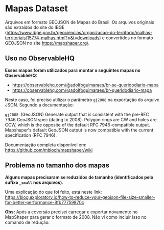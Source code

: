 # Mapas Dataset

Arquivos em formato GEOJSON de Mapas do Brasil. Os arquivos originais são extraídos do site do IBGE (https://www.ibge.gov.br/geociencias/organizacao-do-territorio/malhas-territoriais/15774-malhas.html?=&t=downloads) e convertidos no formato GEOJSON no site https://mapshaper.org/. 

## Uso no ObservableHQ

**Esses mapas foram utilizados para montar o seguintes mapas no ObservableHQ:**

* https://observablehq.com/@adolfoguimaraes/br-se-queridodiario-mapa
* https://observablehq.com/@adolfoguimaraes/br-queridodiario-mapa

Neste caso, foi preciso utilizar o parâmetro `gj2008` na exportação do arquivo JSON. Segundo a documentação: 

`gj2008`: (GeoJSON) Generate output that is consistent with the pre-RFC 7946 GeoJSON spec (dating to 2008). Polygon rings are CW and holes are CCW, which is the opposite of the default RFC 7946-compatible output. Mapshaper's default GeoJSON output is now compatible with the current specification (RFC 7946).

Documentação completa disponível em: https://github.com/mbloch/mapshaper/wiki

## Problema no tamanho dos mapas

**Alguns mapas precisaram se reduzidos de tamanho (identificados pelo sufixo `_small` nos arquivos)**.

Uma explicação do que foi feito, está neste link: https://blog.exploratory.io/how-to-reduce-your-geojson-file-size-smaller-for-better-performance-8fb77759870c

**Obs:** Após a coversão precisei carregar e exportar novamente no MapShaper para gerar o formato de 2008. Não vi como incluir isso no comando de redução. 

